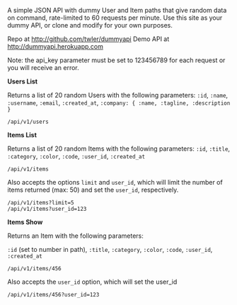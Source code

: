 A simple JSON API with dummy User and Item paths that give random data on command, rate-limited to 60 requests per minute.  Use this site as your dummy API, or clone and modify for your own purposes.

Repo at http://github.com/twler/dummyapi
Demo API at http://dummyapi.herokuapp.com

Note: the api_key parameter must be set to 123456789 for each request or you will receive an error.

**Users List**

Returns a list of 20 random Users with the following parameters:
`:id`, `:name`, `:username`, `:email`, `:created_at`, `:company: {
:name, :tagline, :description }`

    /api/v1/users

**Items List**

Returns a list of 20 random Items with the following parameters:
`:id`, `:title`, `:category`, `:color`, `:code`, `:user_id`, `:created_at`

    /api/v1/items

Also accepts the options `limit` and `user_id`, which will limit the number of items returned (max: 50) and set the `user_id`, respectively.

    /api/v1/items?limit=5
    /api/v1/items?user_id=123

**Items Show**

Returns an Item with the following parameters:

`:id` (set to number in path), `:title`, `:category`, `:color`, `:code`, `:user_id`, `:created_at`

    /api/v1/items/456
    
Also accepts the `user_id` option, which will set the user_id

    /api/v1/items/456?user_id=123